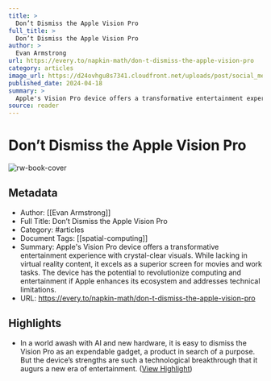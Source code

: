 ```yaml
---
title: >
  Don’t Dismiss the Apple Vision Pro
full_title: >
  Don’t Dismiss the Apple Vision Pro
author: >
  Evan Armstrong
url: https://every.to/napkin-math/don-t-dismiss-the-apple-vision-pro
category: articles
image_url: https://d24ovhgu8s7341.cloudfront.net/uploads/post/social_media_image/3074/Frame_19.png
published_date: 2024-04-18
summary: >
  Apple's Vision Pro device offers a transformative entertainment experience with crystal-clear visuals. While lacking in virtual reality content, it excels as a superior screen for movies and work tasks. The device has the potential to revolutionize computing and entertainment if Apple enhances its ecosystem and addresses technical limitations.
source: reader
---
```

# Don’t Dismiss the Apple Vision Pro

![rw-book-cover](https://d24ovhgu8s7341.cloudfront.net/uploads/post/social_media_image/3074/Frame_19.png)

## Metadata
- Author: [[Evan Armstrong]]
- Full Title: Don’t Dismiss the Apple Vision Pro
- Category: #articles
- Document Tags: [[spatial-computing]] 
- Summary: Apple's Vision Pro device offers a transformative entertainment experience with crystal-clear visuals. While lacking in virtual reality content, it excels as a superior screen for movies and work tasks. The device has the potential to revolutionize computing and entertainment if Apple enhances its ecosystem and addresses technical limitations.
- URL: https://every.to/napkin-math/don-t-dismiss-the-apple-vision-pro

## Highlights
- In a world awash with AI and new hardware, it is easy to dismiss the Vision Pro as an expendable gadget, a product in search of a purpose. But the device’s strengths are such a technological breakthrough that it augurs a new era of entertainment. ([View Highlight](https://read.readwise.io/read/01j0jpwsa2b8g5e936tytazpt2))



